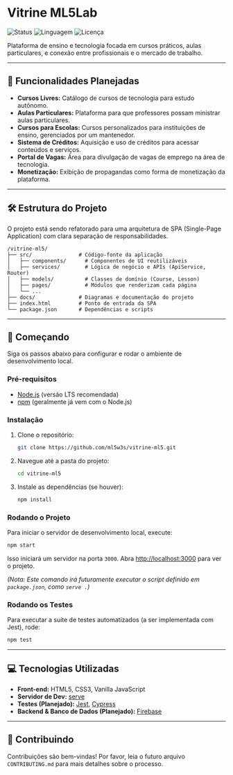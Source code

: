 # Vitrine ML5Lab

![Status](https://img.shields.io/badge/status-em%20desenvolvimento-yellow)
![Linguagem](https://img.shields.io/badge/linguagem-JavaScript-blue)
![Licença](https://img.shields.io/badge/licen%C3%A7a-MIT-green)

Plataforma de ensino e tecnologia focada em cursos práticos, aulas particulares, e conexão entre profissionais e o mercado de trabalho.

---

## 🚀 Funcionalidades Planejadas

- **Cursos Livres:** Catálogo de cursos de tecnologia para estudo autônomo.
- **Aulas Particulares:** Plataforma para que professores possam ministrar aulas particulares.
- **Cursos para Escolas:** Cursos personalizados para instituições de ensino, gerenciados por um mantenedor.
- **Sistema de Créditos:** Aquisição e uso de créditos para acessar conteúdos e serviços.
- **Portal de Vagas:** Área para divulgação de vagas de emprego na área de tecnologia.
- **Monetização:** Exibição de propagandas como forma de monetização da plataforma.

---

## 🛠️ Estrutura do Projeto

O projeto está sendo refatorado para uma arquitetura de SPA (Single-Page Application) com clara separação de responsabilidades.

```
/vitrine-ml5/
├── src/               # Código-fonte da aplicação
│   ├── components/      # Componentes de UI reutilizáveis
│   ├── services/        # Lógica de negócio e APIs (ApiService, Router)
│   ├── models/          # Classes de domínio (Course, Lesson)
│   ├── pages/           # Módulos que renderizam cada página
│   └── ...
├── docs/              # Diagramas e documentação do projeto
├── index.html         # Ponto de entrada da SPA
└── package.json       # Dependências e scripts
```

---

## 🏁 Começando

Siga os passos abaixo para configurar e rodar o ambiente de desenvolvimento local.

### Pré-requisitos

- [Node.js](https://nodejs.org/en/) (versão LTS recomendada)
- [npm](https://www.npmjs.com/) (geralmente já vem com o Node.js)

### Instalação

1. Clone o repositório:
   ```sh
   git clone https://github.com/ml5w3s/vitrine-ml5.git
   ```
2. Navegue até a pasta do projeto:
   ```sh
   cd vitrine-ml5
   ```
3. Instale as dependências (se houver):
   ```sh
   npm install
   ```

### Rodando o Projeto

Para iniciar o servidor de desenvolvimento local, execute:

```sh
npm start
```

Isso iniciará um servidor na porta `3000`. Abra [http://localhost:3000](http://localhost:3000) para ver o projeto.

*(Nota: Este comando irá futuramente executar o script definido em `package.json`, como `serve .`)*

### Rodando os Testes

Para executar a suíte de testes automatizados (a ser implementada com Jest), rode:

```sh
npm test
```

---

## 💻 Tecnologias Utilizadas

- **Front-end:** HTML5, CSS3, Vanilla JavaScript
- **Servidor de Dev:** [serve](https://www.npmjs.com/package/serve)
- **Testes (Planejado):** [Jest](https://jestjs.io/), [Cypress](https://www.cypress.io/)
- **Backend & Banco de Dados (Planejado):** [Firebase](https://firebase.google.com/)

---

## 🤝 Contribuindo

Contribuições são bem-vindas! Por favor, leia o futuro arquivo `CONTRIBUTING.md` para mais detalhes sobre o processo.